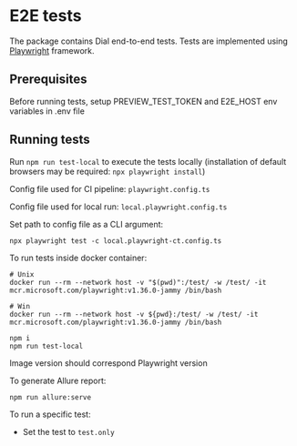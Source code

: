 # E2E tests

The package contains Dial end-to-end tests. Tests are implemented using [Playwright](https://playwright.dev/) framework.

## Prerequisites

Before running tests, setup PREVIEW_TEST_TOKEN and E2E_HOST env variables in .env file

## Running tests

Run `npm run test-local` to execute the tests locally (installation of default browsers may be required: `npx playwright install`)

Config file used for CI pipeline: `playwright.config.ts`

Config file used for local run: `local.playwright.config.ts`

Set path to config file as a CLI argument:

`npx playwright test -c local.playwright-ct.config.ts`

To run tests inside docker container:

```
# Unix
docker run --rm --network host -v "$(pwd)":/test/ -w /test/ -it mcr.microsoft.com/playwright:v1.36.0-jammy /bin/bash

# Win
docker run --rm --network host -v ${pwd}:/test/ -w /test/ -it mcr.microsoft.com/playwright:v1.36.0-jammy /bin/bash

npm i
npm run test-local
```

Image version should correspond Playwright version

To generate Allure report:

`npm run allure:serve`

To run a specific test:

- Set the test to `test.only`
